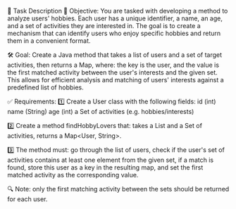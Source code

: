 🎯 Task Description
📌 Objective:
You are tasked with developing a method to analyze users' hobbies.
Each user has a unique identifier, a name, an age, and a set of activities they are interested in.
The goal is to create a mechanism that can identify users who enjoy specific hobbies and return them in a convenient format.

🛠️ Goal:
Create a Java method that takes a list of users and a set of target activities, then returns a Map, where:
the key is the user,
and the value is the first matched activity between the user's interests and the given set.
This allows for efficient analysis and matching of users' interests against a predefined list of hobbies.

✅ Requirements:
1️⃣ Create a User class with the following fields:
id (int)
name (String)
age (int)
a Set<String> of activities (e.g. hobbies/interests)

2️⃣ Create a method findHobbyLovers that:
takes a List<User> and a Set<String> of activities,
returns a Map<User, String>.

3️⃣ The method must:
go through the list of users,
check if the user's set of activities contains at least one element from the given set,
if a match is found, store this user as a key in the resulting map,
and set the first matched activity as the corresponding value.

🔍 Note: only the first matching activity between the sets should be returned for each user.